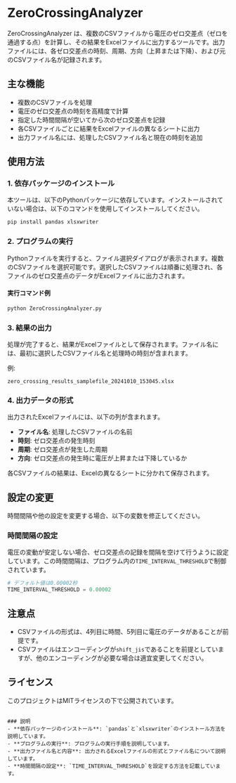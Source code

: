 # ZeroCrossingAnalyzer

ZeroCrossingAnalyzer は、複数のCSVファイルから電圧のゼロ交差点（ゼロを通過する点）を計算し、その結果をExcelファイルに出力するツールです。出力ファイルには、各ゼロ交差点の時刻、周期、方向（上昇または下降）、および元のCSVファイル名が記録されます。

## 主な機能
- 複数のCSVファイルを処理
- 電圧のゼロ交差点の時刻を高精度で計算
- 指定した時間間隔が空いてから次のゼロ交差点を記録
- 各CSVファイルごとに結果をExcelファイルの異なるシートに出力
- 出力ファイル名には、処理したCSVファイル名と現在の時刻を追加

## 使用方法

### 1. 依存パッケージのインストール
本ツールは、以下のPythonパッケージに依存しています。インストールされていない場合は、以下のコマンドを使用してインストールしてください。

```bash
pip install pandas xlsxwriter
```

### 2. プログラムの実行
Pythonファイルを実行すると、ファイル選択ダイアログが表示されます。複数のCSVファイルを選択可能です。選択したCSVファイルは順番に処理され、各ファイルのゼロ交差点のデータがExcelファイルに出力されます。

#### 実行コマンド例
```bash
python ZeroCrossingAnalyzer.py
```

### 3. 結果の出力
処理が完了すると、結果がExcelファイルとして保存されます。ファイル名には、最初に選択したCSVファイル名と処理時の時刻が含まれます。

例:
```
zero_crossing_results_samplefile_20241010_153045.xlsx
```

### 4. 出力データの形式
出力されたExcelファイルには、以下の列が含まれます。

- **ファイル名**: 処理したCSVファイルの名前
- **時刻**: ゼロ交差点の発生時刻
- **周期**: ゼロ交差点が発生した周期
- **方向**: ゼロ交差点の発生時に電圧が上昇または下降しているか

各CSVファイルの結果は、Excelの異なるシートに分かれて保存されます。

## 設定の変更
時間間隔や他の設定を変更する場合、以下の変数を修正してください。

### 時間間隔の設定
電圧の変動が安定しない場合、ゼロ交差点の記録を間隔を空けて行うように設定しています。この時間間隔は、プログラム内の`TIME_INTERVAL_THRESHOLD`で制御されています。

```python
# デフォルト値は0.00002秒
TIME_INTERVAL_THRESHOLD = 0.00002
```

## 注意点
- CSVファイルの形式は、4列目に時間、5列目に電圧のデータがあることが前提です。
- CSVファイルはエンコーディングが`shift_jis`であることを前提としていますが、他のエンコーディングが必要な場合は適宜変更してください。

## ライセンス
このプロジェクトはMITライセンスの下で公開されています。
```

### 説明
- **依存パッケージのインストール**: `pandas`と`xlsxwriter`のインストール方法を説明しています。
- **プログラムの実行**: プログラムの実行手順を説明しています。
- **出力ファイル名と内容**: 出力されるExcelファイルの形式とファイル名について説明しています。
- **時間間隔の設定**: `TIME_INTERVAL_THRESHOLD`を設定する方法を記載しています。